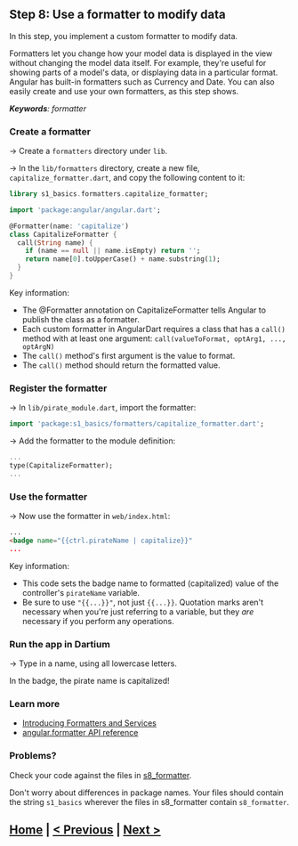 ## Step 8: Use a formatter to modify data

In this step, you implement a custom formatter to modify data.

Formatters let you change how your model data is displayed in the view without
changing the model data itself. For example, they're useful for showing
parts of a model's data, or displaying data in a particular format.
Angular has built-in formatters such as Currency and Date.
You can also easily create and use your own formatters,
as this step shows.

_**Keywords**: formatter_

### Create a formatter

&rarr; Create a `formatters` directory under `lib`.

&rarr; In the `lib/formatters` directory, create a new file,
`capitalize_formatter.dart`, and copy the following content to it:

```Dart
library s1_basics.formatters.capitalize_formatter;

import 'package:angular/angular.dart';

@Formatter(name: 'capitalize')
class CapitalizeFormatter {
  call(String name) {
    if (name == null || name.isEmpty) return '';
    return name[0].toUpperCase() + name.substring(1);
  }
}
```

Key information:

* The @Formatter annotation on CapitalizeFormatter tells
  Angular to publish the class as a formatter.
* Each custom formatter in AngularDart requires a class that has
  a `call()` method with at least one argument:
  `call(valueToFormat, optArg1, ..., optArgN)`
* The `call()` method's first argument is the value to format.
* The `call()` method should return the formatted value.

### Register the formatter

&rarr; In `lib/pirate_module.dart`, import the formatter:

```Dart
import 'package:s1_basics/formatters/capitalize_formatter.dart';
```

&rarr; Add the formatter to the module definition:

```Dart
...
type(CapitalizeFormatter);
...
```

### Use the formatter

&rarr; Now use the formatter in `web/index.html`:

```HTML
...
<badge name="{{ctrl.pirateName | capitalize}}"
...
```

Key information:

* This code sets the badge name to formatted (capitalized) value of
  the controller's `pirateName` variable.
* Be sure to use `"{{...}}"`, not just `{{...}}`.
  Quotation marks aren't necessary when you're just referring to a variable,
  but they _are_ necessary if you perform any operations.

<!-- PENDING: check that optional quotation mark feature is intentional and will remain true -->


### Run the app in Dartium

&rarr; Type in a name, using all lowercase letters.

In the badge, the pirate name is capitalized!

### Learn more
 - [Introducing Formatters and Services](https://angulardart.org/tutorial/07-ch05-filter-service.html)
 - [angular.formatter API reference](https://docs.angulardart.org/#angular/angular-formatter)
 

### Problems?
Check your code against the files in [s8_formatter](../samples/s8_formatter).

Don't worry about differences in package names.
Your files should contain the string `s1_basics`
wherever the files in s8_formatter contain `s8_formatter`.


## [Home](../README.md#code-lab-angulardart) | [< Previous](step-7.md#step-7-use-a-service-to-get-data) | [Next >](step-9.md#step-9-run-the-app-as-javascript)
